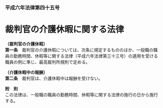 ### 平成六年法律第四十五号  
# 裁判官の介護休暇に関する法律  
  
**（裁判官の介護休暇）**  
**第一条**　裁判官の介護休暇については、次条に規定するもののほか、一般職の職員の勤務時間、休暇等に関する法律（平成六年法律第三十三号）の適用を受ける職員の例に準じ、最高裁判所規則で定める。  
  
**（介護休暇中の報酬）**  
**第二条**　裁判官は、介護休暇中は報酬を受けない。  
  
**附　則**  
この法律は、一般職の職員の勤務時間、休暇等に関する法律の施行の日から施行する。  
  
